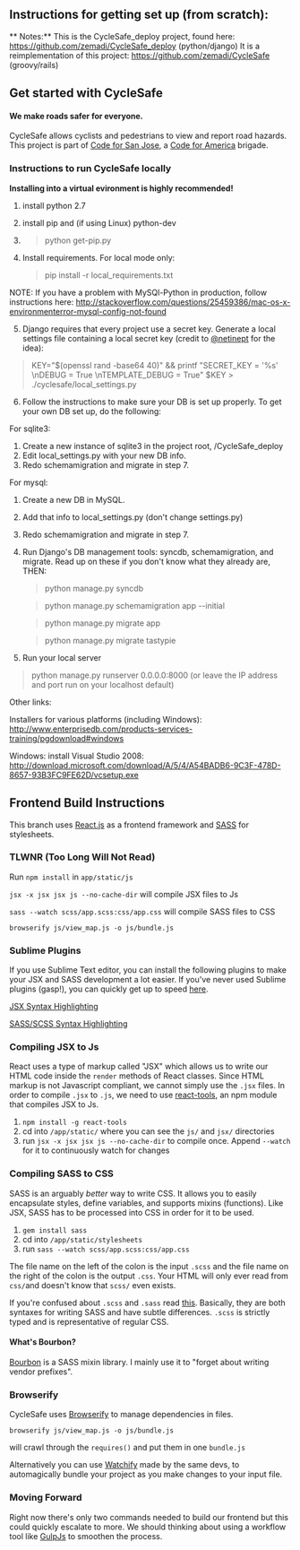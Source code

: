 ## Instructions for getting set up (from scratch):


** Notes:**
 This is the CycleSafe_deploy project, found here: https://github.com/zemadi/CycleSafe_deploy (python/django)
 It is a reimplementation of this project: https://github.com/zemadi/CycleSafe (groovy/rails)

## Get started with CycleSafe
#### We make roads safer for everyone.

CycleSafe allows cyclists and pedestrians to view and report road hazards.
This project is part of <a href="http://codeforsanjose.com/">Code for San Jose</a>, a <a href="https://www.codeforamerica.org/">Code for America</a> brigade.

### Instructions to run CycleSafe locally
**Installing into a virtual evironment is highly recommended!**

1. install python 2.7
2. install pip and (if using Linux) python-dev
3. > python get-pip.py
 
4. Install requirements.
 For local mode only: 
   > pip install -r local_requirements.txt
  
  NOTE: If you have a problem with MySQl-Python in production, follow instructions here: http://stackoverflow.com/questions/25459386/mac-os-x-environmenterror-mysql-config-not-found

5. Django requires that every project use a secret key. Generate a local settings file containing a local secret key (credit to <a href="https://github.com/netinept">@netinept</a> for the idea):
 > KEY="$(openssl rand -base64 40)" && printf "SECRET_KEY = '%s' \nDEBUG = True \nTEMPLATE_DEBUG = True" $KEY > ./cyclesafe/local_settings.py

6. Follow the instructions to make sure your DB is set up properly.
  To get your own DB set up, do the following:
  
  For sqlite3:
   1. Create a new instance of sqlite3 in the project root, /CycleSafe_deploy
   2. Edit local_settings.py with your new DB info.
   3. Redo schemamigration and migrate in step 7.
  
  
 For mysql:
   1. Create a new DB in MySQL.
   2. Add that info to local_settings.py (don't change settings.py)
   3. Redo schemamigration and migrate in step 7.

7. Run Django's DB management tools: syncdb, schemamigration, and migrate. Read up on these if you don't know what they already are, THEN:
   > python manage.py syncdb

   > python manage.py schemamigration app --initial
   
   > python manage.py migrate app
   
   > python manage.py migrate tastypie
   
8. Run your local server
  > python manage.py runserver 0.0.0.0:8000 (or leave the IP address and port run on your localhost default)
  
Other links:

 Installers for various platforms (including Windows):
     http://www.enterprisedb.com/products-services-training/pgdownload#windows

 Windows: install Visual Studio 2008:
   http://download.microsoft.com/download/A/5/4/A54BADB6-9C3F-478D-8657-93B3FC9FE62D/vcsetup.exe

## Frontend Build Instructions

This branch uses [React.js](http://facebook.github.io/react/) as a frontend framework and [SASS](http://sass-lang.com/) for stylesheets. 

### TLWNR (Too Long Will Not Read)

Run `npm install` in `app/static/js`

`jsx -x jsx jsx js --no-cache-dir` will compile JSX files to Js

`sass --watch scss/app.scss:css/app.css` will compile SASS files to CSS

`browserify js/view_map.js -o js/bundle.js`

### Sublime Plugins

If you use Sublime Text editor, you can install the following plugins to make your JSX and SASS development a lot easier. If you've never used Sublime plugins (gasp!), you can quickly get up to speed [here](https://packagecontrol.io/installation).

[JSX Syntax Highlighting](https://packagecontrol.io/packages/ReactJS)

[SASS/SCSS Syntax Highlighting](https://packagecontrol.io/packages/Sass)

### Compiling JSX to Js

React uses a type of markup called "JSX" which allows us to write our HTML code inside the `render` methods of React classes. Since HTML markup is not Javascript compliant, we cannot simply use the `.jsx` files. In order to compile `.jsx` to `.js`, we need to use [react-tools](https://www.npmjs.com/package/react-tools), an npm module that compiles JSX to Js. 

1. `npm install -g react-tools`
2. cd into `/app/static/` where you can see the `js/` and `jsx/` directories
3. run `jsx -x jsx jsx js --no-cache-dir` to compile once. Append `--watch` for it to continuously watch for changes

### Compiling SASS to CSS

SASS is an arguably *better* way to write CSS. It allows you to easily encapsulate styles, define variables, and supports mixins (functions). Like JSX, SASS has to be processed into CSS in order for it to be used. 

1. `gem install sass`
2. cd into `/app/static/stylesheets`
3. run `sass --watch scss/app.scss:css/app.css`

The file name on the left of the colon is the input `.scss` and the file name on the right of the colon is the output `.css`. Your HTML will only ever read from `css/`and doesn't know that `scss/` even exists.

If you're confused about `.scss` and `.sass` read [this](http://thesassway.com/editorial/sass-vs-scss-which-syntax-is-better). Basically, they are both syntaxes for writing SASS and have subtle differences. `.scss` is strictly typed and is representative of regular CSS. 

#### What's Bourbon?

[Bourbon](http://bourbon.io/) is a SASS mixin library. I mainly use it to "forget about writing vendor prefixes".

### Browserify

CycleSafe uses [Browserify](http://browserify.org/) to manage dependencies in files.

`browserify js/view_map.js -o js/bundle.js`

will crawl through the `requires()` and put them in one `bundle.js`

Alternatively you can use [Watchify](https://github.com/substack/watchify) made by the same devs, to automagically bundle your project as you make changes to your input file.

### Moving Forward

Right now there's only two commands needed to build our frontend but this could quickly escalate to more. We should thinking about using a workflow tool like [GulpJs](http://gulpjs.com/) to smoothen the process.